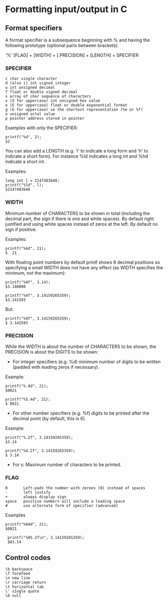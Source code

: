 # Formatting input/output in C

## Format specifiers

A format specifier is a subsequence beginning with % and having the following prototype (optional parts between brackets):

'%' [FLAG] + [WIDTH] + [.PRECISION] + [LENGTH] + SPECIFIER 

### SPECIFIER

	c char single character
	d (also i) int signed integer
	u int unsigned decimal
	f float or double signed decimal
	s array of char sequence of characters
	x (X for uppercase) int unsigned hex value
	e (E for uppercase) float or double exponential format
	g (G for uppercase) se the shortest representation (%e or %f)
	o unsigned octal value
	p pointer address stored in pointer


Examples with only the SPECIFIER:

	printf("%d", 2);
	$2

You can also add a LENGTH (e.g. 'l' to indicate a long form and 'h' to indicate a short form). For instance %ld indicates a long int and %hd indicate a short int.

Examples:

	long int l = 2147483648;
	printf("%ld", l);
	$2147483648 

### WIDTH

Minimum number of CHARACTERS to be shown in total (including the decimal part, the sign if there is one and white spaces). By default right justified and using white spaces instead of zeros at the left. By default no sign if positive.

Examples:

	printf("%4d", 21);
	$  21

With floating point numbers by default printf shows 6 decimal positions so specifying a small WIDTH does not have any effect (as WIDTH specifies the minimum, not the maximum): 

	printf("%4f", 3.14); 
	$3.140000

	printf("%4f", 3.14159265359);
	$3.141593

But:

	printf("%9f", 3.14159265359);
	$ 3.141593


### PRECISION

While the WIDTH is about the number of CHARACTERS to be shown, the PRECISION is about the DIGITS to be shown:

* For integer specifiers (e.g. %d) minimum number of digits to be written (padded with leading zeros if necessary).

Example:

	printf("%.4d", 21);
	$0021

	printf("%5.4d", 21);
	$ 0021

* For other number specifiers (e.g. %f) digits to be printed after the decimal point (by default, this is 6).

Example:

	printf("%.2f", 3.14159265359);
	$3.14

	printf("%4.2f", 3.14159265359);
	$ 3.14

* For s: Maximum number of characters to be printed. 

### FLAG

	0		Left-pads the number with zeroes (0) instead of spaces
	-		left justify
	+		always display sign
	space   positive numbers will include a leading space 
	#		use alternate form of specifier (advanced)

Examples

	printf("%04d", 21);
	$0021

	 printf("%05.2f\n", 3.14159265359);
	 $03.14

## Control codes

	\b backspace
	\f formfeed
	\n new line
	\r carriage return
	\t horizontal tab
	\' single quote
	\0 null